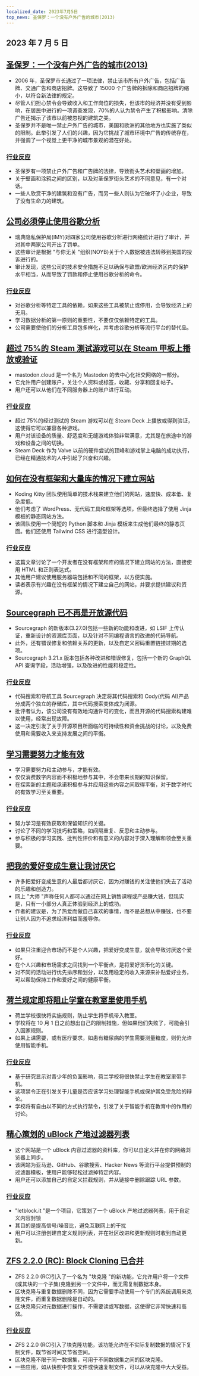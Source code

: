 ```yaml
---
localized_date: 2023年7月5日
top_news: 圣保罗：一个没有户外广告的城市(2013)
---
```


## 2023 年 7 月 5 日

## [圣保罗：一个没有户外广告的城市(2013)](https://www.amusingplanet.com/2013/07/sao-paulo-city-with-no-outdoor.html)

- 2006 年，圣保罗市长通过了一项法律，禁止该市所有户外广告，包括广告牌、交通广告和商店招牌。这导致了 15000 个广告牌的拆除和商店招牌的缩小，以符合新法律的规定。
- 尽管人们担心禁令会导致收入和工作岗位的损失，但该市的经济并没有受到影响，在居民中进行的一项调查发现，70%的人认为禁令产生了积极影响。清除广告还揭示了该市以前被忽视的建筑之美。
- 圣保罗并不是唯一禁止户外广告的城市，美国和欧洲的其他地方也实施了类似的限制。此举引发了人们的兴趣，因为它挑战了城市环境中广告的传统存在，并强调了一个视觉上更干净的城市景观的潜在好处。

### [行业反应](http://news.ycombinator.com/item?id=36586632)

- 圣保罗有一项禁止户外广告和广告牌的法律，导致街头艺术和壁画的增加。
- 关于壁画和涂鸦之间的区别，以及对圣保罗街头艺术的不同意见，有一个对话。
- 一些人欣赏干净的建筑和没有广告，而另一些人则认为它破坏了小企业，导致了没有生命力的建筑。

## [公司必须停止使用谷歌分析](https://www.imy.se/en/news/companies-must-stop-using-google-analytics/)

- 瑞典隐私保护局(IMY)对四家公司使用谷歌分析进行网络统计进行了审计，并对其中两家公司开出了罚单。
- 这些审计是根据 "与你无关 "组织(NOYB)关于个人数据被违法转移到美国的投诉进行的。
- 审计发现，这些公司的技术安全措施不足以确保与欧盟/欧洲经济区内的保护水平相当，从而导致了罚款和停止使用谷歌分析的命令。

### [行业反应](http://news.ycombinator.com/item?id=36583906)

- 对谷歌分析等特定工具的依赖，如果这些工具被禁止或停用，会导致经济上的无用。
- 学习数据分析的第一原则的重要性，不要仅仅依赖特定的工具。
- 公司需要使他们的分析工具包多样化，并考虑谷歌分析等流行平台的替代品。

## [超过 75%的 Steam 测试游戏可以在 Steam 甲板上播放或验证](https://mastodon.cloud/@boilingsteam/110655979942850128)

- mastodon.cloud 是一个名为 Mastodon 的去中心化社交网络的一部分。
- 它允许用户创建账户，关注个人资料或标签，收藏、分享和回复帖子。
- 用户还可以从他们在不同服务器上的账户进行互动。

### [行业反应](http://news.ycombinator.com/item?id=36586346)

- 超过 75%的经过测试的 Steam 游戏可以在 Steam Deck 上播放或得到验证，这使得它可以兼容各种游戏。
- 用户对该设备的质量、舒适度和无缝游戏体验非常满意，尤其是在旅途中的游戏和设备之间的切换。
- Steam Deck 作为 Valve 以前的硬件尝试的顶峰和游戏掌上电脑的成功执行，已经在精通技术的人中引起了兴奋和兴趣。

## [如何在没有框架和大量库的情况下建立网站](https://www.kodingkitty.com/blog/how-to-build-a-website/)

- Koding Kitty 团队使用简单的技术栈来建立他们的网站，速度快、成本低、复杂度低。
- 他们考虑了 WordPress、无代码工具和框架等选项，但最终选择了使用 Jinja 模板的静态网站方法。
- 该团队使用一个简短的 Python 脚本和 Jinja 模板来生成他们最终的静态页面。他们还使用 Tailwind CSS 进行造型设计。

### [行业反应](http://news.ycombinator.com/item?id=36591032)

- 这篇文章讨论了一个开发者在没有框架和库的情况下建立网站的方法，直接使用 HTML 和正则表达式。
- 其他用户建议使用服务器端包括和不同的框架，以方便实施。
- 读者表示有兴趣在没有框架的情况下建立自己的网站，并要求提供建议和资源。

## [Sourcegraph 已不再是开放源代码](https://github.com/sourcegraph/sourcegraph/blob/main/CHANGELOG.md)

- Sourcegraph 的新版本(3.27.0)包括一些新的功能和改进，如 LSIF 上传认证，重新设计的资源库页面，以及针对不同编程语言的改进的代码导航。
- 此外，还有错误修复和依赖关系的更新，以及自定义密码重置链接过期的选项。
- Sourcegraph 3.21.x 版本包括各种改进和错误修复，包括一个新的 GraphQL API 查询字段，活动增强，以及改进的性能和稳定性。

### [行业反应](http://news.ycombinator.com/item?id=36584656)

- 代码搜索和导航工具 Sourcegraph 决定将其代码搜索和 Cody(代码 AI)产品分成两个独立的存储库，其中代码搜索变体成为闭源。
- 批评者认为，该公司没有有效地沟通许可的变化，而且开源的代码搜索构建难以使用，经常出现故障。
- 这一决定引发了关于开源项目所面临的可持续性和资金挑战的讨论，以及免费使用和需要收入来支持发展之间的平衡。

## [学习需要努力才能有效](https://giansegato.com/essays/edutainment-is-not-learning)

- 学习需要努力和主动参与，才能有效。
- 仅仅消费数字内容而不积极地参与其中，不会带来长期的知识保留。
- 在探索新的主题和承诺积极参与并应用这些内容之间取得平衡，对于数字时代的有效学习至关重要。

### [行业反应](http://news.ycombinator.com/item?id=36580837)

- 努力学习是有效获取和保留知识的关键。
- 讨论了不同的学习技巧和策略，如间隔重复、反思和主动参与。
- 参与积极的学习实践、批判性评价和有意义的内容对于深入理解和领会至关重要。

## [把我的爱好变成生意让我讨厌它](https://shant.nu/turning-my-passion-hobby-into-a-business-made-me-hate-it/)

- 许多把爱好变成生意的人最后都讨厌它，因为对赚钱的关注使他们失去了活动的乐趣和创造力。
- 网上 "大师 "声称任何人都可以通过在网上销售课程或产品赚大钱，但现实是，只有一小部分人真正体验到经济上的成功。
- 作者的建议是，为了热爱而做自己喜欢的事情，而不是总想从中赚钱，也不要让别人因为不追求经济利益而羞辱你。

### [行业反应](http://news.ycombinator.com/item?id=36588514)

- 如果只注重迎合市场而不是个人兴趣，把爱好变成生意，就会导致讨厌这个爱好。
- 在个人兴趣和市场需求之间找到一个平衡点，是将爱好货币化的关键。
- 对不同的活动进行优先排序和划分，以及用稳定的收入来源来补贴爱好业务，可以帮助保持工作和爱好之间的健康平衡。

## [荷兰规定即将阻止学童在教室里使用手机](https://nltimes.nl/2023/07/04/dutch-rules-will-soon-prevent-schoolchildren-phone-classroom)

- 荷兰学校很快将实施规则，防止学生将手机带入教室。
- 学校将在 10 月 1 日之前想出自己的限制措施，但如果他们失败了，可能会引入国家规则。
- 如果上课需要，或有医疗要求，如患有糖尿病的学生需要测量糖度，则仍允许使用智能手机。

### [行业反应](http://news.ycombinator.com/item?id=36586127)

- 基于研究显示对青少年的负面影响，荷兰学校将很快禁止学生在教室里带手机。
- 这项禁令正在引发关于儿童是否应该学习处理智能手机或保护其免受危险的辩论。
- 学校将有自由以不同的方式执行禁令，引发了关于智能手机在教育中的作用的讨论。

## [精心策划的 uBlock 产地过滤器列表](https://letsblock.it/filters)

- 这个网站是一个 uBlock 内容过滤器的资料库，你可以自定义并在你的网络浏览器上同步。
- 该网站为亚马逊、GitHub、谷歌搜索、Hacker News 等流行平台提供预制的过滤器模板，使用户能够轻松过滤掉特定内容。
- 用户还可以添加自己的自定义拦截规则，并从链接中删除跟踪 URL 参数。

### [行业反应](http://news.ycombinator.com/item?id=36585371)

- "letblock.it "是一个项目，它策划了一个 uBlock 产地过滤器列表，用于自定义内容封锁
- 其目的是提高信号/噪音比，避免互联网上的干扰
- 用户可以注册创建自定义规则列表，并在社区改进和更新规则时收到自动更新。

## [ZFS 2.2.0 (RC): Block Cloning 已合并](https://github.com/openzfs/zfs/pull/13392)

- ZFS 2.2.0 (RC)引入了一个名为 "块克隆 "的新功能，它允许用户将一个文件(或其块的一个子集)克隆到另一个文件中，而无需复制数据本身。
- 区块克隆与重复数据删除不同，因为它需要手动使用一个专门的系统调用来克隆文件，而重复数据删除是自动的。
- 区块克隆只对元数据进行操作，不需要读或写数据，这使得它非常快速和高效。

### [行业反应](http://news.ycombinator.com/item?id=36588240)

- ZFS 2.2.0 (RC)引入了块克隆功能，该功能允许在不实际复制数据的情况下复制文件，既节省时间又节省空间。
- 区块克隆不限于同一数据集，可用于不同数据集之间的区块克隆。
- 一些应用，如从快照中恢复文件或快速复制文件，可以从块克隆中大大受益。
